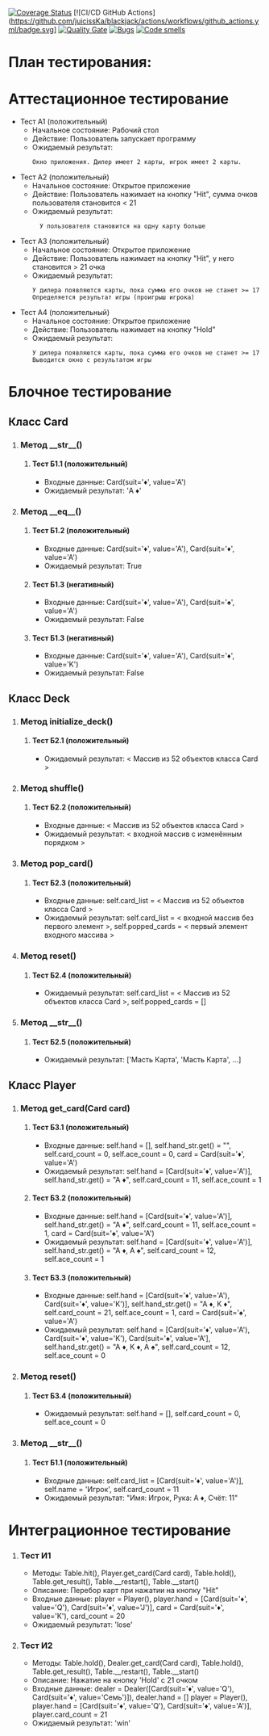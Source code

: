 [![Coverage Status](https://coveralls.io/repos/github/juicissKa/blackjack/badge.svg?branch=main)](https://coveralls.io/github/juicissKa/blackjack?branch=main)
[![CI/CD GitHub Actions](https://github.com/juicissKa/blackjack/actions/workflows/github_actions.yml/badge.svg]
[![Quality Gate](https://sonarcloud.io/api/project_badges/measure?project=Scrooge2727_python-test&metric=alert_status)](https://sonarcloud.io/dashboard?id=juicissKa_blackjack)
[![Bugs](https://sonarcloud.io/api/project_badges/measure?project=Scrooge2727_python-test&metric=bugs)](https://sonarcloud.io/summary/new_code?id=juicissKa_blackjack)
[![Code smells](https://sonarcloud.io/api/project_badges/measure?project=Scrooge2727_python-test&metric=code_smells)](https://sonarcloud.io/dashboard?id=juicissKa_blackjack)
# План тестирования:

# Аттестационное тестирование
  - Тест А1 (положительный)
    - Начальное состояние: Рабочий стол
    - Действие: Пользователь запускает программу
    - Ожидаемый результат:
        ```
        Окно приложения. Дилер имеет 2 карты, игрок имеет 2 карты.
        ```               
  - Тест А2 (положительный)
    - Начальное состояние: Открытое приложение
    - Действие: Пользователь нажимает на кнопку "Hit", сумма очков пользователя становится < 21
    - Ожидаемый результат: 
      ```                  
     	У пользователя становится на одну карту больше
      ```                         
  - Тест А3 (положительный)
    - Начальное состояние: Открытое приложение
    - Действие: Пользователь нажимает на кнопку "Hit", у него становится > 21 очка
    - Ожидаемый результат: 
        ```
        У дилера появляются карты, пока сумма его очков не станет >= 17
        Определяется результат игры (проигрыш игрока)
        ```                      
  - Тест А4 (положительный)
    - Начальное состояние: Открытое приложение
    - Действие: Пользователь нажимает на кнопку "Hold"
    - Ожидаемый результат: 
        ```                           
        У дилера появляются карты, пока сумма его очков не станет >= 17
        Выводится окно с результатом игры
        ```                            

# Блочное тестирование
## Класс Card
<ol>
  <li>
    <h3>Метод __str__()</h3>
    <ol>
    	<li>
    	  <h4>Тест Б1.1 (положительный)</h4>
    	  <ul>
    	    <li>Входные данные: Card(suit='♦', value='A')</li>
    	    <li>Ожидаемый результат: 'A ♦'</li>
    	  </ul>
    	</li>
    </ol>
  </li>
  <li>
    <h3>Метод __eq__()</h3>
    <ol>
    	<li>
    	  <h4>Тест Б1.2 (положительный)</h4>
    	  <ul>
    	    <li>Входные данные: Card(suit='♦', value='A'), Card(suit='♦', value='A')</li>
    	    <li>Ожидаемый результат: True</li>
    	  </ul>
    	</li>
        <li>
    	  <h4>Тест Б1.3 (негативный)</h4>
    	  <ul>
    	    <li>Входные данные: Card(suit='♦', value='A'), Card(suit='♠', value='A')</li>
    	    <li>Ожидаемый результат: False</li>
    	  </ul>
    	</li>
        <li>
    	  <h4>Тест Б1.3 (негативный)</h4>
    	  <ul>
    	    <li>Входные данные: Card(suit='♦', value='A'), Card(suit='♦', value='K')</li>
    	    <li>Ожидаемый результат: False</li>
    	  </ul>
    	</li>
    </ol>
  </li>
</ol>

## Класс Deck

<ol>
  <li>
    <h3>Метод initialize_deck()</h3>
    <ol>
    	<li>
    	  <h4>Тест Б2.1 (положительный)</h4>
    	  <ul>
    	    <li>Ожидаемый результат: < Массив из 52 объектов класса Card ></li>
    	  </ul>
    	</li>
    </ol>
  </li>
  <li>
    <h3>Метод shuffle()</h3>
    <ol>
    	<li>
    	  <h4>Тест Б2.2 (положительный)</h4>
    	  <ul>
    	    <li>Входные данные: < Массив из 52 объектов класса Card ></li>
    	    <li>Ожидаемый результат: < входной массив с изменённым порядком ></li>
    	  </ul>
    	</li>
    </ol>
  </li>
  <li>
    <h3>Метод pop_card()</h3>
    <ol>
    	<li>
    	  <h4>Тест Б2.3 (положительный)</h4>
    	  <ul>
    	    <li>Входные данные: self.card_list = < Массив из 52 объектов класса Card ></li>
    	    <li>Ожидаемый результат: self.card_list = < входной массив без первого элемент >, self.popped_cards = < первый элемент входного массива ></li>
    	  </ul>
    	</li>
    </ol>
  </li>
  <li>
    <h3>Метод reset()</h3>
    <ol>
    	<li>
    	  <h4>Тест Б2.4 (положительный)</h4>
    	  <ul>
    	    <li>Ожидаемый результат: self.card_list = < Массив из 52 объектов класса Card >, self.popped_cards = [] </li>
    	  </ul>
    	</li>
    </ol>
  </li>
  <li>
    <h3>Метод __str__()</h3>
    <ol>
    	<li>
    	  <h4>Тест Б2.5 (положительный)</h4>
    	  <ul>
    	    <li>Ожидаемый результат: ['Масть Карта', 'Масть Карта', ...] </li>
    	  </ul>
    	</li>
    </ol>
  </li>
</ol>

## Класс Player

<ol>
  <li>
    <h3>Метод get_card(Card card)</h3>
    <ol>
    	<li>
    	  <h4>Тест Б3.1 (положительный)</h4>
    	  <ul>
            <li>Входные данные: self.hand = [], self.hand_str.get() = "", self.card_count = 0, self.ace_count = 0, card = Card(suit='♦', value='A')</li>
    	    <li>Ожидаемый результат: self.hand = [Card(suit='♦', value='A')], self.hand_str.get() = "A ♦", self.card_count = 11, self.ace_count = 1</li>
    	  </ul>
    	</li>
    	<li>
    	  <h4>Тест Б3.2 (положительный)</h4>
    	  <ul>
            <li>Входные данные: self.hand = [Card(suit='♦', value='A')], self.hand_str.get() = "A ♦", self.card_count = 11, self.ace_count = 1, card = Card(suit='♠', value='A')</li>
    	    <li>Ожидаемый результат: self.hand = [Card(suit='♦', value='A')], self.hand_str.get() = "A ♦, A ♠", self.card_count = 12, self.ace_count = 1</li>
    	  </ul>
    	</li>
    	<li>
    	  <h4>Тест Б3.3 (положительный)</h4>
    	  <ul>
            <li>Входные данные: self.hand = [Card(suit='♦', value='A'), Card(suit='♦', value='K')], self.hand_str.get() = "A ♦, K ♦", self.card_count = 21, self.ace_count = 1, card = Card(suit='♠', value='A')</li>
    	    <li>Ожидаемый результат: self.hand = [Card(suit='♦', value='A'), Card(suit='♦', value='K'), Card(suit='♠', value='A'], self.hand_str.get() = "A ♦, K ♦, A ♠", self.card_count = 12, self.ace_count = 0</li>
    	  </ul>
    	</li>
    </ol>
  </li>
  <li>
    <h3>Метод reset()</h3>
    <ol>
    	<li>
    	  <h4>Тест Б3.4 (положительный)</h4>
    	  <ul>
    	    <li>Ожидаемый результат: self.hand = [], self.card_count = 0, self.ace_count = 0</li>
    	  </ul>
    	</li>
    </ol>
  </li>
  <li>
    <h3>Метод __str__()</h3>
    <ol>
    	<li>
    	  <h4>Тест Б1.1 (положительный)</h4>
    	  <ul>
    	    <li>Входные данные: self.card_list = [Card(suit='♦', value='A')], self.name = 'Игрок', self.card_count = 11</li>
    	    <li>Ожидаемый результат: "Имя: Игрок, Рука: A ♦, Счёт: 11" </li>
    	  </ul>
    	</li>
    </ol>
  </li>
</ol>

# Интеграционное тестирование
<ol>
  <li>
    <h3>Тест И1</h3>
    <ul>
      <li>Методы: Table.hit(), Player.get_card(Card card), Table.hold(), Table.get_result(), Table.__restart(), Table.__start()</li>
      <li>Описание: Перебор карт при нажатии на кнопку "Hit" </li>
      <li>Входные данные: 
            player = Player(),
            player.hand = [Card(suit='♦', value='Q'),
            Card(suit='♦', value='J')],
            card = Card(suit='♦', value='K'),
            card_count = 20
      </li>
      <li>Ожидаемый результат: 'lose'</li>
    </ul>	
  </li>
    <li>
    <h3>Тест И2</h3>
    <ul>
      <li>Методы: Table.hold(), Dealer.get_card(Card card), Table.hold(), Table.get_result(), Table.__restart(), Table.__start()</li>
      <li>Описание: Нажатие на кнопку 'Hold' с 21 очком </li>
      <li>Входные данные: dealer = Dealer([Card(suit='♦', value='Q'), Card(suit='♦', value='Семь')]), dealer.hand = [] player = Player(), player.hand = [Card(suit='♦', value='Q'), Card(suit='♦', value='A')], player.card_count = 21</li>
      <li>Ожидаемый результат: 'win'</li>
    </ul>	
  </li>
</ol>



